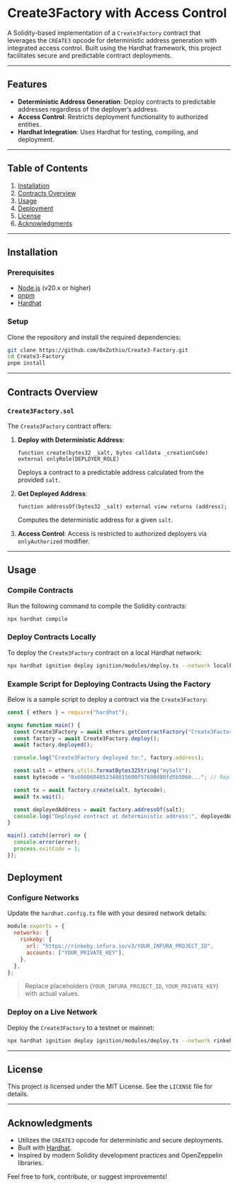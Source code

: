 # Create3Factory with Access Control

A Solidity-based implementation of a `Create3Factory` contract that leverages the `CREATE3` opcode for deterministic address generation with integrated access control. Built using the Hardhat framework, this project facilitates secure and predictable contract deployments.

---

## Features

- **Deterministic Address Generation**: Deploy contracts to predictable addresses regardless of the deployer’s address.
- **Access Control**: Restricts deployment functionality to authorized entities.
- **Hardhat Integration**: Uses Hardhat for testing, compiling, and deployment.

---

## Table of Contents

1. [Installation](#installation)
2. [Contracts Overview](#contracts-overview)
3. [Usage](#usage)
4. [Deployment](#deployment)
5. [License](#license)
6. [Acknowledgments](#acknowledgments)

---

## Installation

### Prerequisites

- [Node.js](https://nodejs.org/) (v20.x or higher)
- [pnpm](https://pnpm.io/)
- [Hardhat](https://hardhat.org/)

### Setup

Clone the repository and install the required dependencies:

```bash
git clone https://github.com/0xZothio/Create3-Factory.git
cd Create3-Factory
pnpm install
```

---

## Contracts Overview

### `Create3Factory.sol`

The `Create3Factory` contract offers:

1. **Deploy with Deterministic Address**:
   ```solidity
   function create(bytes32 _salt, bytes calldata _creationCode) external onlyRole(DEPLOYER_ROLE)
   ```
   Deploys a contract to a predictable address calculated from the provided `salt`.

2. **Get Deployed Address**:
   ```solidity
   function addressOf(bytes32 _salt) external view returns (address);
   ```
   Computes the deterministic address for a given `salt`.

3. **Access Control**:
   Access is restricted to authorized deployers via `onlyAuthorized` modifier.

---

## Usage

### Compile Contracts

Run the following command to compile the Solidity contracts:

```bash
npx hardhat compile
```

### Deploy Contracts Locally

To deploy the `Create3Factory` contract on a local Hardhat network:

```bash
npx hardhat ignition deploy ignition/modules/deploy.ts --network localhost
```

### Example Script for Deploying Contracts Using the Factory

Below is a sample script to deploy a contract via the `Create3Factory`:

```javascript
const { ethers } = require("hardhat");

async function main() {
  const Create3Factory = await ethers.getContractFactory("Create3Factory");
  const factory = await Create3Factory.deploy();
  await factory.deployed();

  console.log("Create3Factory deployed to:", factory.address);

  const salt = ethers.utils.formatBytes32String("mySalt");
  const bytecode = "0x6080604052348015600f57600080fd5b5060..."; // Replace with actual bytecode

  const tx = await factory.create(salt, bytecode);
  await tx.wait();

  const deployedAddress = await factory.addressOf(salt);
  console.log("Deployed contract at deterministic address:", deployedAddress);
}

main().catch((error) => {
  console.error(error);
  process.exitCode = 1;
});
```


## Deployment

### Configure Networks

Update the `hardhat.config.ts` file with your desired network details:

```javascript
module.exports = {
  networks: {
    rinkeby: {
      url: "https://rinkeby.infura.io/v3/YOUR_INFURA_PROJECT_ID",
      accounts: ["YOUR_PRIVATE_KEY"],
    },
  },
};
```
> Replace placeholders (`YOUR_INFURA_PROJECT_ID`, `YOUR_PRIVATE_KEY`) with actual values.

### Deploy on a Live Network

Deploy the `Create3Factory` to a testnet or mainnet:

```bash
npx hardhat ignition deploy ignition/modules/deploy.ts --network rinkeby
```

---

## License

This project is licensed under the MIT License. See the `LICENSE` file for details.

---

## Acknowledgments

- Utilizes the `CREATE3` opcode for deterministic and secure deployments.
- Built with [Hardhat](https://hardhat.org/).
- Inspired by modern Solidity development practices and OpenZeppelin libraries.

Feel free to fork, contribute, or suggest improvements!

